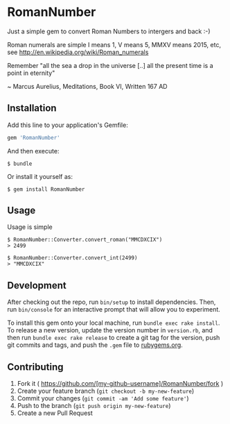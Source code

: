 # RomanNumber

Just a simple gem to convert Roman Numbers to intergers and back :-)

Roman numerals are simple I means 1, V means 5, MMXV means 2015, etc, see http://en.wikipedia.org/wiki/Roman_numerals

Remember "all the sea a drop in the universe [..] all the present time is a point in eternity"

~ Marcus Aurelius, Meditations, Book VI, Written 167 AD


## Installation

Add this line to your application's Gemfile:

```ruby
gem 'RomanNumber'
```

And then execute:

    $ bundle

Or install it yourself as:

    $ gem install RomanNumber

## Usage

Usage is simple

    $ RomanNumber::Converter.convert_roman("MMCDXCIX")
    > 2499

    $ RomanNumber::Converter.convert_int(2499)
    > "MMCDXCIX"

## Development

After checking out the repo, run `bin/setup` to install dependencies. Then, run `bin/console` for an interactive prompt that will allow you to experiment.

To install this gem onto your local machine, run `bundle exec rake install`. To release a new version, update the version number in `version.rb`, and then run `bundle exec rake release` to create a git tag for the version, push git commits and tags, and push the `.gem` file to [rubygems.org](https://rubygems.org).

## Contributing

1. Fork it ( https://github.com/[my-github-username]/RomanNumber/fork )
2. Create your feature branch (`git checkout -b my-new-feature`)
3. Commit your changes (`git commit -am 'Add some feature'`)
4. Push to the branch (`git push origin my-new-feature`)
5. Create a new Pull Request
